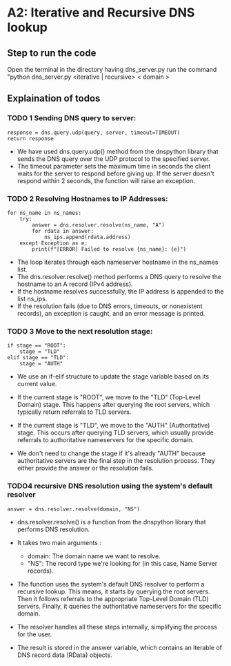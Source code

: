 # A2: Iterative and Recursive DNS lookup

## Step to run the code
Open the terminal in the directory having dns_server.py
run the command "python dns_server.py <iterative | recursive> < domain >
## Explaination of todos
### TODO 1 Sending DNS query to server: 
  
    response = dns.query.udp(query, server, timeout=TIMEOUT) 
    return response 

 - We have used dns.query.udp() method from the dnspython library that sends the DNS query over the UDP protocol to the specified server.
 - The timeout parameter sets the maximum time in seconds the client waits for the server to respond before giving up. If the server doesn't respond within 2 seconds, the function will raise an exception.

### TODO 2 Resolving Hostnames to IP Addresses:

    for ns_name in ns_names:
        try:
            answer = dns.resolver.resolve(ns_name, "A")
            for rdata in answer:
                ns_ips.append(rdata.address)
        except Exception as e:
            print(f"[ERROR] Failed to resolve {ns_name}: {e}")
                
- The loop iterates through each nameserver hostname in the ns_names list.
- The dns.resolver.resolve() method performs a DNS query to resolve the hostname to an A record (IPv4 address).
- If the hostname resolves successfully, the IP address is appended to the list ns_ips.
- If the resolution fails (due to DNS errors, timeouts, or nonexistent records), an exception is caught, and an error message is printed.

### TODO 3 Move to the next resolution stage:
    if stage == "ROOT":
        stage = "TLD"
    elif stage == "TLD":
        stage = "AUTH"

- We use an if-elif structure to update the stage variable based on its current value.

- If the current stage is "ROOT", we move to the "TLD" (Top-Level Domain) stage. This happens after querying the root servers, which typically return referrals to TLD servers.

- If the current stage is "TLD", we move to the "AUTH" (Authoritative) stage. This occurs after querying TLD servers, which usually provide referrals to authoritative nameservers for the specific domain.

- We don't need to change the stage if it's already "AUTH" because authoritative servers are the final step in the resolution process. They either provide the answer or the resolution fails.


### TODO4 recursive DNS resolution using the system's default resolver

    answer = dns.resolver.resolve(domain, "NS") 

- dns.resolver.resolve() is a function from the dnspython library that performs DNS resolution.

- It takes two main arguments :
    -  domain: The domain name we want to resolve.
    - "NS": The record type we're looking for (in this case, Name Server records).

- The function uses the system's default DNS resolver to perform a recursive lookup. This means, it starts by querying the root servers. Then it follows referrals to the appropriate Top-Level Domain (TLD) servers. Finally, it queries the authoritative nameservers for the specific domain.

- The resolver handles all these steps internally, simplifying the process for the user.

- The result is stored in the answer variable, which contains an iterable of DNS record data (RData) objects.


